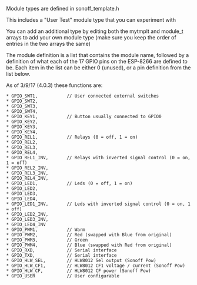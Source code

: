 Module types are defined in sonoff_template.h

This includes a "User Test" module type that you can experiment with

You can add an additional type by editing both the mytmplt and module_t arrays to add your own module type (make sure you keep the order of entries in the two arrays the same)

The module definition is a list that contains the module name, followed by a definition of what each of the 17 GPIO pins on the ESP-8266 are defined to be. Each item in the list can be either 0 (unused), or a pin definition from the list below.

As of 3/9/17 (4.0.3) these functions are:
```
* GPIO_SWT1,           // User connected external switches
* GPIO_SWT2,
* GPIO_SWT3,
* GPIO_SWT4,
* GPIO_KEY1,           // Button usually connected to GPIO0
* GPIO_KEY2,
* GPIO_KEY3,
* GPIO_KEY4,
* GPIO_REL1,           // Relays (0 = off, 1 = on)
* GPIO_REL2,
* GPIO_REL3,
* GPIO_REL4,
* GPIO_REL1_INV,       // Relays with inverted signal control (0 = on, 1 = off)
* GPIO_REL2_INV,
* GPIO_REL3_INV,
* GPIO_REL4_INV,
* GPIO_LED1,           // Leds (0 = off, 1 = on)
* GPIO_LED2,
* GPIO_LED3,
* GPIO_LED4,
* GPIO_LED1_INV,       // Leds with inverted signal control (0 = on, 1 = off)
* GPIO_LED2_INV,
* GPIO_LED3_INV,
* GPIO_LED4_INV
* GPIO_PWM1,           // Warm
* GPIO_PWM2,           // Red (swapped with Blue from original)
* GPIO_PWM3,           // Green
* GPIO_PWM4,           // Blue (swapped with Red from original)
* GPIO_RXD,            // Serial interface
* GPIO_TXD,            // Serial interface
* GPIO_HLW_SEL,        // HLW8012 Sel output (Sonoff Pow)
* GPIO_HLW_CF1,        // HLW8012 CF1 voltage / current (Sonoff Pow)
* GPIO_HLW_CF,         // HLW8012 CF power (Sonoff Pow)
* GPIO_USER            // User configurable
```
